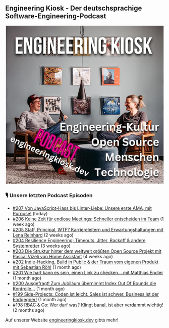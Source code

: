 ## Engineering Kiosk - Der deutschsprachige Software-Engineering-Podcast

<p align="center">
  <img width="500" height="500" src="https://github.com/EngineeringKiosk/.github/blob/main/images/podcast_square.jpg" alt="Engineering Kiosk Podcast" title="Engineering Kiosk Podcast">
</p>

### 🎙️ Unsere letzten Podcast Episoden


- [#207 Von JavaScript-Hass bis Linter-Liebe: Unsere erste AMA, mit Purpose!](https://engineeringkiosk.dev) (today)
- [#206 Keine Zeit für endlose Meetings: Schneller entscheiden im Team](https://engineeringkiosk.dev) (1 week ago)
- [#205 Staff, Principal, WTF? Karriereleitern und Erwartungshaltungen mit Lena Reinhard](https://engineeringkiosk.dev) (2 weeks ago)
- [#204 Resilience Engineering: Timeouts, Jitter, Backoff &amp; andere Systemretter](https://engineeringkiosk.dev) (3 weeks ago)
- [#203 Die Struktur hinter dem weltweit größten Open Source Projekt mit Pascal Vizeli von Home Assistant](https://engineeringkiosk.dev) (4 weeks ago)
- [#202 Indie-Hacking, Build in Public &amp; der Traum vom eigenen Produkt mit Sebastian Röhl](https://engineeringkiosk.dev) (1 month ago)
- [#201 Wie hart kann es sein, einen Link zu checken... mit Matthias Endler](https://engineeringkiosk.dev) (1 month ago)
- [#200 Ausgefragt! Zum Jubiläum übernimmt Index Out Of Bounds die Kontrolle...](https://engineeringkiosk.dev) (1 month ago)
- [#199 Side-Projects: Coden ist leicht. Sales ist schwer. Business ist der Endgegner!](https://engineeringkiosk.dev) (1 month ago)
- [#198 RBAC &amp; Co: Wer darf was? Klingt banal, ist aber verdammt wichtig!](https://engineeringkiosk.dev) (2 months ago)

Auf unserer Website [engineeringkiosk.dev](https://engineeringkiosk.dev/) gibts mehr!
